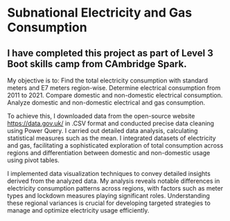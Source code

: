 # Subnational Electricity and Gas Consumption

## I have completed this project as part of Level 3 Boot skills camp from CAmbridge Spark.
My objective is to:
Find the total electricity consumption with standard meters and E7 meters region-wise.
Determine electrical consumption from 2011 to 2021.
Compare domestic and non-domestic electrical consumption.
Analyze domestic and non-domestic electrical and gas consumption.

To achieve this, I downloaded data from the open-source website https://data.gov.uk/ in .CSV format and conducted precise data cleaning using Power Query. I carried out detailed data analysis, calculating statistical measures such as the mean. I integrated datasets of electricity and gas, facilitating a sophisticated exploration of total consumption across regions and differentiation between domestic and non-domestic usage using pivot tables.

I implemented data visualization techniques to convey detailed insights derived from the analyzed data. My analysis reveals notable differences in electricity consumption patterns across regions, with factors such as meter types and lockdown measures playing significant roles. Understanding these regional variances is crucial for developing targeted strategies to manage and optimize electricity usage efficiently.
